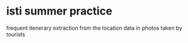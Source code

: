 # isti summer practice
frequent itenerary extraction from the location data in photos taken by tourists
